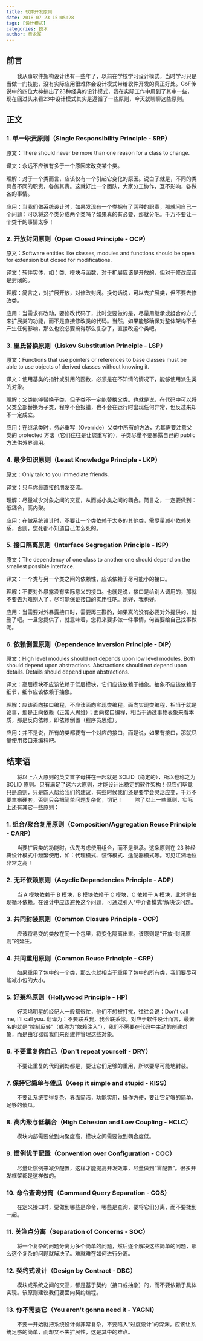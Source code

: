 ```yaml
---
title: 软件开发原则
date: 2018-07-23 15:05:28
tags: [设计模式]
categories: 技术
author: 费永军
---
```

## 前言
&emsp;&emsp;我从事软件架构设计也有一些年了，以前在学校学习设计模式，当时学习只是当做一门技能，没有实际应用很难体会设计模式带给软件开发的真正好处。GoF传说中的四位大神搞出了23种经典的设计模式，我在实际工作中用到了其中一些，现在回过头来看23中设计模式其实是遵循了一些原则，今天就聊聊这些原则。


## 正文
### 1. 单一职责原则（Single Responsibility Principle - SRP）
原文：There should never be more than one reason for a class to change.

译文：永远不应该有多于一个原因来改变某个类。

理解：对于一个类而言，应该仅有一个引起它变化的原因。说白了就是，不同的类具备不同的职责，各施其责。这就好比一个团队，大家分工协作，互不影响，各做各的事情。

应用：当我们做系统设计时，如果发现有一个类拥有了两种的职责，那就问自己一个问题：可以将这个类分成两个类吗？如果真的有必要，那就分吧。千万不要让一个类干的事情太多！


### 2. 开放封闭原则（Open Closed Principle - OCP）
原文：Software entities like classes, modules and functions should be open for extension but closed for modifications.

译文：软件实体，如：类、模块与函数，对于扩展应该是开放的，但对于修改应该是封闭的。

理解：简言之，对扩展开放，对修改封闭。换句话说，可以去扩展类，但不要去修改类。

应用：当需求有改动，要修改代码了，此时您要做的是，尽量用继承或组合的方式来扩展类的功能，而不是直接修改类的代码。当然，如果能够确保对整体架构不会产生任何影响，那么也没必要搞得那么复杂了，直接改这个类吧。

### 3. 里氏替换原则（Liskov Substitution Principle - LSP）
原文：Functions that use pointers or references to base classes must be able to use objects of derived classes without knowing it.

译文：使用基类的指针或引用的函数，必须是在不知情的情况下，能够使用派生类的对象。

理解：父类能够替换子类，但子类不一定能替换父类。也就是说，在代码中可以将父类全部替换为子类，程序不会报错，也不会在运行时出现任何异常，但反过来却不一定成立。

应用：在继承类时，务必重写（Override）父类中所有的方法，尤其需要注意父类的 protected 方法（它们往往是让您重写的），子类尽量不要暴露自己的 public 方法供外界调用。

### 4. 最少知识原则（Least Knowledge Principle - LKP）
原文：Only talk to you immediate friends.

译文：只与你最直接的朋友交流。

理解：尽量减少对象之间的交互，从而减小类之间的耦合。简言之，一定要做到：低耦合，高内聚。

应用：在做系统设计时，不要让一个类依赖于太多的其他类，需尽量减小依赖关系，否则，您死都不知道自己怎么死的。
### 5. 接口隔离原则（Interface Segregation Principle - ISP）
原文：The dependency of one class to another one should depend on the smallest possible interface.

译文：一个类与另一个类之间的依赖性，应该依赖于尽可能小的接口。

理解：不要对外暴露没有实际意义的接口。也就是说，接口是给别人调用的，那就不要去为难别人了，尽可能保证接口的实用性吧。她好，我也好。

应用：当需要对外暴露接口时，需要再三斟酌，如果真的没有必要对外提供的，就删了吧。一旦您提供了，就意味着，您将来要多做一件事情，何苦要给自己找事做呢。
### 6. 依赖倒置原则（Dependence Inversion Principle - DIP）
原文：High level modules should not depends upon low level modules. Both should depend upon abstractions. Abstractions should not depend upon details. Details should depend upon abstractions.

译文：高层模块不应该依赖于低层模块，它们应该依赖于抽象。抽象不应该依赖于细节，细节应该依赖于抽象。

理解：应该面向接口编程，不应该面向实现类编程。面向实现类编程，相当于就是论事，那是正向依赖（正常人思维）；面向接口编程，相当于通过事物表象来看本质，那是反向依赖，即依赖倒置（程序员思维）。

应用：并不是说，所有的类都要有一个对应的接口，而是说，如果有接口，那就尽量使用接口来编程吧。


## 结束语
&emsp;&emsp;将以上六大原则的英文首字母拼在一起就是 SOLID（稳定的），所以也称之为 SOLID 原则。只有满足了这六大原则，才能设计出稳定的软件架构！但它们毕竟只是原则，只是四人帮给我们的建议，有些时候我们还是要学会灵活应变，千万不要生搬硬套，否则只会把简单问题复杂化，切记！
&emsp;&emsp;除了以上一些原则，实际上还有其它一些原则：
### 1. 组合/聚合复用原则（Composition/Aggregation Reuse Principle - CARP）
&emsp;&emsp;当要扩展类的功能时，优先考虑使用组合，而不是继承。这条原则在 23 种经典设计模式中频繁使用，如：代理模式、装饰模式、适配器模式等。可见江湖地位非常之高！
### 2. 无环依赖原则（Acyclic Dependencies Principle - ADP）
&emsp;&emsp;当 A 模块依赖于 B 模块，B 模块依赖于 C 模块，C 依赖于 A 模块，此时将出现循环依赖。在设计中应该避免这个问题，可通过引入“中介者模式”解决该问题。
### 3. 共同封装原则（Common Closure Principle - CCP）
&emsp;&emsp;应该将易变的类放在同一个包里，将变化隔离出来。该原则是“开放-封闭原则”的延生。
### 4. 共同重用原则（Common Reuse Principle - CRP）
&emsp;&emsp;如果重用了包中的一个类，那么也就相当于重用了包中的所有类，我们要尽可能减小包的大小。
### 5. 好莱坞原则（Hollywood Principle - HP）
&emsp;&emsp;好莱坞明星的经纪人一般都很忙，他们不想被打扰，往往会说：Don't call me, I'll call you. 翻译为：不要联系我，我会联系你。对应于软件设计而言，最著名的就是“控制反转”（或称为“依赖注入”），我们不需要在代码中主动的创建对象，而是由容器帮我们来创建并管理这些对象。
### 6. 不要重复你自己（Don't repeat yourself - DRY）
&emsp;&emsp;不要让重复的代码到处都是，要让它们足够的重用，所以要尽可能地封装。
### 7. 保持它简单与傻瓜（Keep it simple and stupid - KISS）
&emsp;&emsp;不要让系统变得复杂，界面简洁，功能实用，操作方便，要让它足够的简单，足够的傻瓜。
### 8. 高内聚与低耦合（High Cohesion and Low Coupling - HCLC）
&emsp;&emsp;模块内部需要做到内聚度高，模块之间需要做到耦合度低。
### 9. 惯例优于配置（Convention over Configuration - COC）
&emsp;&emsp;尽量让惯例来减少配置，这样才能提高开发效率，尽量做到“零配置”。很多开发框架都是这样做的。
### 10. 命令查询分离（Command Query Separation - CQS）
&emsp;&emsp;在定义接口时，要做到哪些是命令，哪些是查询，要将它们分离，而不要揉到一起。
### 11. 关注点分离（Separation of Concerns - SOC）
&emsp;&emsp;将一个复杂的问题分离为多个简单的问题，然后逐个解决这些简单的问题，那么这个复杂的问题就解决了。难就难在如何进行分离。
### 12. 契约式设计（Design by Contract - DBC）
&emsp;&emsp;模块或系统之间的交互，都是基于契约（接口或抽象）的，而不要依赖于具体实现。该原则建议我们要面向契约编程。
### 13. 你不需要它（You aren't gonna need it - YAGNI）
&emsp;&emsp;不要一开始就把系统设计得非常复杂，不要陷入“过度设计”的深渊。应该让系统足够的简单，而却又不失扩展性，这是其中的难点。
